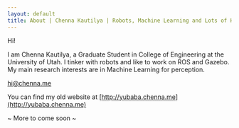 ```yaml
---
layout: default
title: About | Chenna Kautilya | Robots, Machine Learning and Lots of Hacks.
---
```


Hi!

I am Chenna Kautilya, a Graduate Student in College of Engineering at the
University of Utah. I tinker with robots and like to work on ROS and Gazebo.
My main research interests are in Machine Learning for perception.

[hi@chenna.me](mailto:hi@chenna.me)

You can find my old website at [http://yubaba.chenna.me](http://yubaba.chenna.me)

~ More to come soon ~
